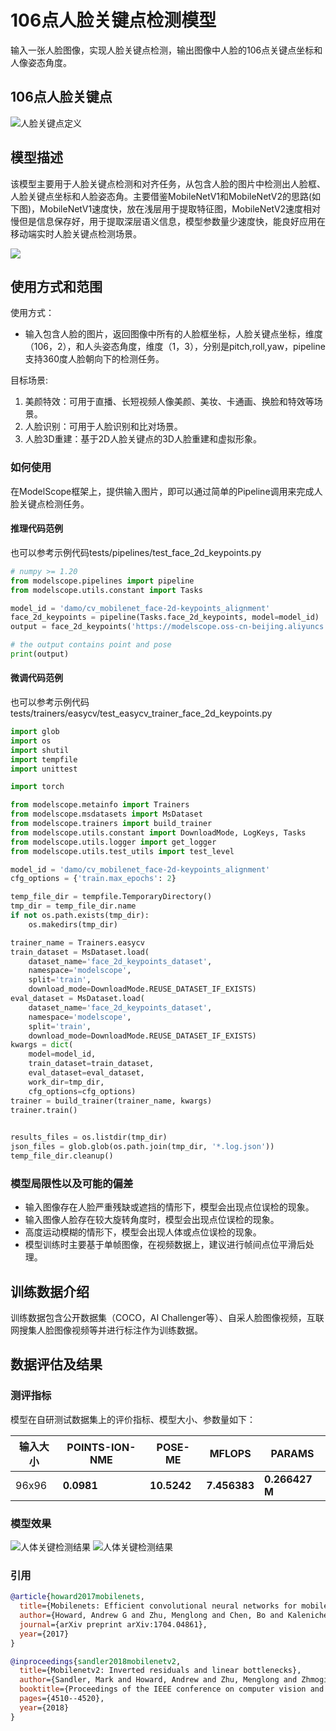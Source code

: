 
# 106点人脸关键点检测模型

输入一张人脸图像，实现人脸关键点检测，输出图像中人脸的106点关键点坐标和人像姿态角度。

## 106点人脸关键点
![人脸关键点定义](https://modelscope.cn/api/v1/models/damo/cv_mobilenet_face-2d-keypoints_alignment/repo?Revision=master&FilePath=assets/keypoints.jpg&View=true)

## 模型描述
该模型主要用于人脸关键点检测和对齐任务，从包含人脸的图片中检测出人脸框、人脸关键点坐标和人脸姿态角。主要借鉴MobileNetV1和MobileNetV2的思路(如下图)，MobileNetV1速度快，放在浅层用于提取特征图，MobileNetV2速度相对慢但是信息保存好，用于提取深层语义信息，模型参数量少速度快，能良好应用在移动端实时人脸关键点检测场景。

![](https://modelscope.cn/api/v1/models/damo/cv_mobilenet_face-2d-keypoints_alignment/repo?Revision=master&FilePath=assets/1.png&View=true)

## 使用方式和范围
使用方式：
- 输入包含人脸的图片，返回图像中所有的人脸框坐标，人脸关键点坐标，维度（106，2），和人头姿态角度，维度（1，3），分别是pitch,roll,yaw，pipeline支持360度人脸朝向下的检测任务。

目标场景:
1. 美颜特效：可用于直播、长短视频人像美颜、美妆、卡通画、换脸和特效等场景。
2. 人脸识别：可用于人脸识别和比对场景。
3. 人脸3D重建：基于2D人脸关键点的3D人脸重建和虚拟形象。

### 如何使用
在ModelScope框架上，提供输入图片，即可以通过简单的Pipeline调用来完成人脸关键点检测任务。

#### 推理代码范例
也可以参考示例代码tests/pipelines/test_face_2d_keypoints.py

```python
# numpy >= 1.20
from modelscope.pipelines import pipeline
from modelscope.utils.constant import Tasks

model_id = 'damo/cv_mobilenet_face-2d-keypoints_alignment'
face_2d_keypoints = pipeline(Tasks.face_2d_keypoints, model=model_id)
output = face_2d_keypoints('https://modelscope.oss-cn-beijing.aliyuncs.com/test/images/keypoints_detect/test_img_face_2d_keypoints.png')

# the output contains point and pose
print(output)
```

#### 微调代码范例
也可以参考示例代码tests/trainers/easycv/test_easycv_trainer_face_2d_keypoints.py

```python
import glob
import os
import shutil
import tempfile
import unittest

import torch

from modelscope.metainfo import Trainers
from modelscope.msdatasets import MsDataset
from modelscope.trainers import build_trainer
from modelscope.utils.constant import DownloadMode, LogKeys, Tasks
from modelscope.utils.logger import get_logger
from modelscope.utils.test_utils import test_level

model_id = 'damo/cv_mobilenet_face-2d-keypoints_alignment'
cfg_options = {'train.max_epochs': 2}

temp_file_dir = tempfile.TemporaryDirectory()
tmp_dir = temp_file_dir.name
if not os.path.exists(tmp_dir):
    os.makedirs(tmp_dir)

trainer_name = Trainers.easycv
train_dataset = MsDataset.load(
    dataset_name='face_2d_keypoints_dataset',
    namespace='modelscope',
    split='train',
    download_mode=DownloadMode.REUSE_DATASET_IF_EXISTS)
eval_dataset = MsDataset.load(
    dataset_name='face_2d_keypoints_dataset',
    namespace='modelscope',
    split='train',
    download_mode=DownloadMode.REUSE_DATASET_IF_EXISTS)
kwargs = dict(
    model=model_id,
    train_dataset=train_dataset,
    eval_dataset=eval_dataset,
    work_dir=tmp_dir,
    cfg_options=cfg_options)
trainer = build_trainer(trainer_name, kwargs)
trainer.train()

        
results_files = os.listdir(tmp_dir)
json_files = glob.glob(os.path.join(tmp_dir, '*.log.json'))
temp_file_dir.cleanup()
```

### 模型局限性以及可能的偏差

- 输入图像存在人脸严重残缺或遮挡的情形下，模型会出现点位误检的现象。
- 输入图像人脸存在较大旋转角度时，模型会出现点位误检的现象。
- 高度运动模糊的情形下，模型会出现人体或点位误检的现象。
- 模型训练时主要基于单帧图像，在视频数据上，建议进行帧间点位平滑后处理。


## 训练数据介绍
训练数据包含公开数据集（COCO，AI Challenger等）、自采人脸图像视频，互联网搜集人脸图像视频等并进行标注作为训练数据。


## 数据评估及结果
### 测评指标
模型在自研测试数据集上的评价指标、模型大小、参数量如下：

| 输入大小 | POINTS-ION-NME | POSE-ME | MFLOPS |  PARAMS |
| ------------ | ------------ | ------------ | ------------ | ------------ | 
| 96x96 | **0.0981** | **10.5242** | **7.456383** | **0.266427 M** |

### 模型效果
![人体关键检测结果](https://modelscope.cn/api/v1/models/damo/cv_mobilenet_face-2d-keypoints_alignment/repo?Revision=master&FilePath=assets/result_002253.png&View=true)
![人体关键检测结果](https://modelscope.cn/api/v1/models/damo/cv_mobilenet_face-2d-keypoints_alignment/repo?Revision=master&FilePath=assets/result_002258.png&View=true)

### 引用
```BibTeX
@article{howard2017mobilenets,
  title={Mobilenets: Efficient convolutional neural networks for mobile vision applications},
  author={Howard, Andrew G and Zhu, Menglong and Chen, Bo and Kalenichenko, Dmitry and Wang, Weijun and Weyand, Tobias and Andreetto, Marco and Adam, Hartwig},
  journal={arXiv preprint arXiv:1704.04861},
  year={2017}
}

@inproceedings{sandler2018mobilenetv2,
  title={Mobilenetv2: Inverted residuals and linear bottlenecks},
  author={Sandler, Mark and Howard, Andrew and Zhu, Menglong and Zhmoginov, Andrey and Chen, Liang-Chieh},
  booktitle={Proceedings of the IEEE conference on computer vision and pattern recognition},
  pages={4510--4520},
  year={2018}
}
```
